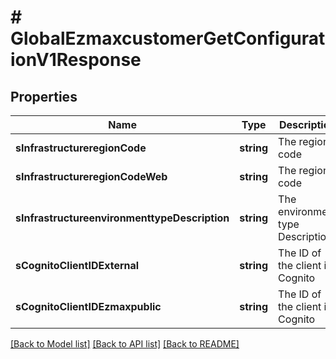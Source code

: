 # # GlobalEzmaxcustomerGetConfigurationV1Response

## Properties

Name | Type | Description | Notes
------------ | ------------- | ------------- | -------------
**sInfrastructureregionCode** | **string** | The region code |
**sInfrastructureregionCodeWeb** | **string** | The region code |
**sInfrastructureenvironmenttypeDescription** | **string** | The environment type Description |
**sCognitoClientIDExternal** | **string** | The ID of the client in Cognito | [optional]
**sCognitoClientIDEzmaxpublic** | **string** | The ID of the client in Cognito |

[[Back to Model list]](../../README.md#models) [[Back to API list]](../../README.md#endpoints) [[Back to README]](../../README.md)
